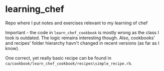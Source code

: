 # learning_chef
Repo where I put notes and exercises relevant to my learning of chef

Important - the code in `learn_chef_cookbook` is mostly wrong as the class I took is outdated. The logic remains interesting though.
Also, cookbooks' and recipes' folder hierarchy havn't changed in recent versions (as far as I know).

One correct, yet really basic recipe can be found in `ca/cookbook/learn_chef_cookbook/recipes\simple_recipe.rb`.
